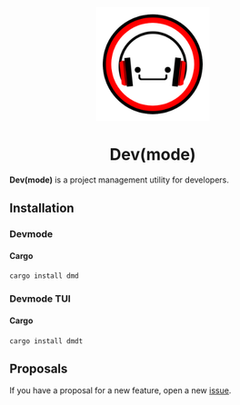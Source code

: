<div align="center">
    <img width=200 src="assets/logo.png"/>
    <h1>Dev(mode)</h1>
</div>

**Dev(mode)** is a project management utility for developers.

## Installation

### Devmode

#### Cargo
```
cargo install dmd
```

### Devmode TUI

#### Cargo
```
cargo install dmdt
```

## Proposals
If you have a proposal for a new feature, open a new [issue](https://github.com/edfloreshz/devmode/issues).
